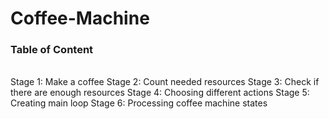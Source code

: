 # Coffee-Machine

<h3> Table of Content </h3>
<br>
 Stage 1: Make a coffee
 Stage 2: Count needed resources
 Stage 3: Check if there are enough resources
 Stage 4: Choosing different actions
 Stage 5: Creating main loop
 Stage 6: Processing coffee machine states

